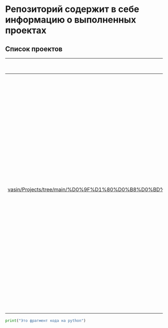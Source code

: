 # Репозиторий содержит в себе информацию о выполненных проектах 

## Список проектов



| Название | Описание | Используемые библиотеки |
| :--------------------: | :--------------------- |:---------------------------|
| [АB-тестирование](https://github.com/nikita-vasin/Projects/tree/main/AB-%20%D0%A2%D0%B5%D1%81%D1%82%D0%B8%D1%80%D0%BE%D0%B2%D0%B0%D0%BD%D0%B8%D0%B5 "АB-тестирование") | Описание: Компания решила быть на волне и купила крупный сервис для чтения книг по подписке. Задача — проанализировать базу данных. Цель: Сформулировать ценностное предложение для нового продукта.| pandas, datetime, seaborn, numpy, math, scipy, stats, matplotlib.pyplot, plotly.graph_objects, pandas.plotting, folium json|
| [Исследовательский анализ данных - данные сервиса Яндекс Недвижимость](https://github.com/nikita-vasin/Projects/tree/main/%D0%98%D1%81%D1%81%D0%BB%D0%B5%D0%B4%D0%BE%D0%B2%D0%B0%D1%82%D0%B5%D0%BB%D1%8C%D1%81%D0%BA%D0%B8%D0%B9%20%D0%B0%D0%BD%D0%B0%D0%BB%D0%B8%D0%B7%20%D0%B4%D0%B0%D0%BD%D0%BD%D1%8B%D1%85%20-%20%D0%B4%D0%B0%D0%BD%D0%BD%D1%8B%D0%B5%20%D1%81%D0%B5%D1%80%D0%B2%D0%B8%D1%81%D0%B0%20%D0%AF%D0%BD%D0%B4%D0%B5%D0%BA%D1%81%20%D0%9D%D0%B5%D0%B4%D0%B2%D0%B8%D0%B6%D0%B8%D0%BC%D0%BE%D1%81%D1%82%D1%8C "Исследовательский анализ данных - данные сервиса Яндекс Недвижимость") |Описание: Определить рыночную стоимость объектов недвижимости в Санкт-Петербурге и соседних населённых пунктах| matplotlib.pyplot, numpy, pandas |
|[Предобработка данных - Исследование надежности заемщиков](https://github.com/nikita-vasin/Projects/tree/main/%D0%9F%D1%80%D0%B5%D0%B4%D0%BE%D0%B1%D1%80%D0%B0%D0%B1%D0%BE%D1%82%D0%BA%D0%B0%20%D0%B4%D0%B0%D0%BD%D0%BD%D1%8B%D1%85%20-%20%D0%98%D1%81%D1%81%D0%BB%D0%B5%D0%B4%D0%BE%D0%B2%D0%B0%D0%BD%D0%B8%D0%B5%20%D0%BD%D0%B0%D0%B4%D0%B5%D0%B6%D0%BD%D0%BE%D1%81%D1%82%D0%B8%20%D0%B7%D0%B0%D0%B5%D0%BC%D1%89%D0%B8%D0%BA%D0%BE%D0%B2 "Предобработка данных - Исследование надежности заемщиков")| Описание: Исследовать надёжность заёмщиков банка | pandas|
|[Принятие решений в бизнесе проверка гипотез проведение А В тестов](https://github.com/nikita-vasin/Projects/tree/main/%D0%9F%D1%80%D0%B8%D0%BD%D1%8F%D1%82%D0%B8%D0%B5%20%D1%80%D0%B5%D1%88%D0%B5%D0%BD%D0%B8%D0%B9%20%D0%B2%20%D0%B1%D0%B8%D0%B7%D0%BD%D0%B5%D1%81%D0%B5%20%D0%BF%D1%80%D0%BE%D0%B2%D0%B5%D1%80%D0%BA%D0%B0%20%D0%B3%D0%B8%D0%BF%D0%BE%D1%82%D0%B5%D0%B7%20%D0%BF%D1%80%D0%BE%D0%B2%D0%B5%D0%B4%D0%B5%D0%BD%D0%B8%D0%B5%20%D0%90%20%D0%92%20%D1%82%D0%B5%D1%81%D1%82%D0%BE%D0%B2"Принятие решений в бизнесе проверка гипотез проведение А В тестов")| Описание: Интернет-магазин, провести исследования:1)Приоритезировать гипотезы2)Запустить A/B-тест3)Проанализировать результатыЦель:Увеличение выручки интернет магазина.| и с выравниванием по центру |
| с выравниванием слева | с выравниванием справа | и с выравниванием по центру |
| с выравниванием слева | с выравниванием справа | и с выравниванием по центру |
| с выравниванием слева | с выравниванием справа | и с выравниванием по центру |
| с выравниванием слева | с выравниванием справа | и с выравниванием по центру |
| с выравниванием слева | с выравниванием справа | и с выравниванием по центру |
| с выравниванием слева | с выравниванием справа | и с выравниванием по центру |
| с выравниванием слева | с выравниванием справа | и с выравниванием по центру |
```python
print("Это фрагмент кода на python")
```
